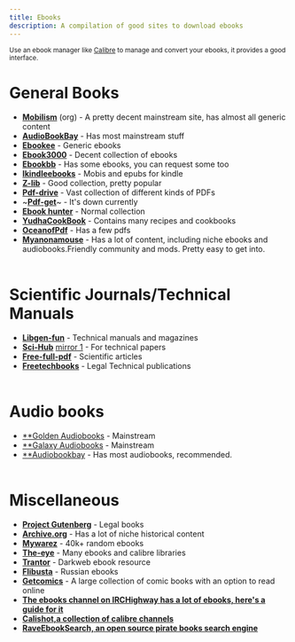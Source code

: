 ```yaml
---
title: Ebooks
description: A compilation of good sites to download ebooks
---
```


<sub>Use an ebook manager like [Calibre](https://calibre-ebook.com/) to manage and convert your ebooks, it provides a good interface.</sub>

# General Books
- [**Mobilism**](http://www.mobilism.me) (org) - A pretty decent mainstream site, has almost all generic content
- [**AudioBookBay**](http://www.audiobookbay.net/) - Has most mainstream stuff
- [**Ebookee**](http://www.Ebookee.com) - Generic ebooks
- [**Ebook3000**](http://www.Ebook3000.com) - Decent collection of ebooks
- [**Ebookbb**](https://www.ebookbb.com/) - Has some ebooks, you can request some too
- [**Ikindleebooks**](https://ikindlebooks.com/) - Mobis and epubs for kindle
- [**Z-lib**](http://www.z-lib.org/) - Good collection, pretty popular
- [**Pdf-drive**](https://www.pdfdrive.com/ ) - Vast collection of different kinds of PDFs
- ~[**Pdf-get**](http://www.pdfget.com/)~ - It's down currently
- [**Ebook hunter**](https://ebook-hunter.org/Books/) - Normal collection
- [**YudhaCookBook**](https://www.yudhacookbook.my.id/) - Contains many recipes and cookbooks
- [**OceanofPdf**](https://oceanofpdf.com/) - Has a few pdfs
- [**Myanonamouse**](https://www.myanonamouse.net/) - Has a lot of content, including niche ebooks and audiobooks.Friendly community and mods. Pretty easy to get into.
&nbsp;  
&nbsp;
# Scientific Journals/Technical Manuals

- [**Libgen-fun**](http://www.libgen.fun/) - Technical manuals and magazines
- [**Sci-Hub**](https://sci-hub.se/) [mirror 1](sci-hub.ru) - For technical papers
- [**Free-full-pdf**](http://www.freefullpdf.com/) - Scientific articles
- [**Freetechbooks**](https://www.freetechbooks.com/) - Legal Technical publications
&nbsp;  
&nbsp;
# Audio books
- [**Golden Audiobooks](https://goldenaudiobooks.com/) - Mainstream
- [**Galaxy Audiobooks](https://galaxyaudiobook.com/) - Mainstream
- [**Audiobookbay](http://www.audiobookbay.net/) - Has most audiobooks, recommended.
&nbsp;  
&nbsp;
# Miscellaneous
- [**Project Gutenberg**](http://www.gutenberg.org/) - Legal books
- [**Archive.org**](https://archive.org/details/southerncookbook00lustrich/page/34/mode/2up) - Has a lot of niche historical content
- [**Mywarez**](https://mywarez.org/) - 40k+ random ebooks
- [**The-eye**](https://the-eye.eu/public/Books/) - Many ebooks and calibre libraries
- [**Trantor**](https://trantor.is/) - Darkweb ebook resource
- [**Flibusta**](https://flibusta.site/) - Russian ebooks
- [**Getcomics**](http://www.getcomics.info/) - A large collection of comic books with an option to read online
- [**The ebooks channel on IRCHighway has a lot of ebooks, here's a guide for it**](https://redd.it/2oftbu)
- [**Calishot,a collection of calibre channels**](https://redd.it/oh1673)
- [**RaveEbookSearch, an open source pirate books search engine**](https://ravebooksearch.com/?q=%s)
 


